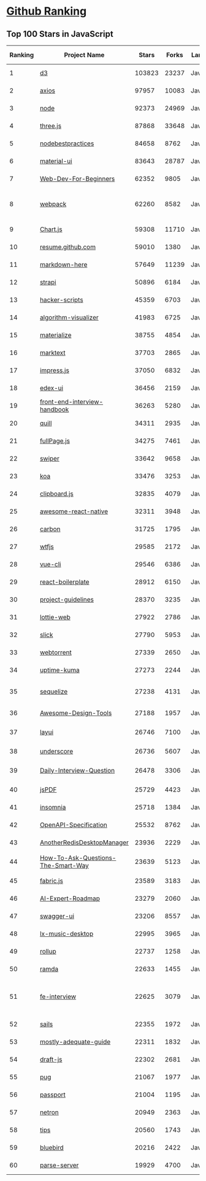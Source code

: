 [Github Ranking](../README.md)
==========

## Top 100 Stars in JavaScript

| Ranking | Project Name | Stars | Forks | Language | Open Issues | Description | Last Commit |
| ------- | ------------ | ----- | ----- | -------- | ----------- | ----------- | ----------- |
| 1 | [d3](https://github.com/d3/d3) | 103823 | 23237 | JavaScript | 3 | Bring data to life with SVG, Canvas and HTML. :bar_chart::chart_with_upwards_trend::tada: | 2022-12-20T23:59:31Z |
| 2 | [axios](https://github.com/axios/axios) | 97957 | 10083 | JavaScript | 293 | Promise based HTTP client for the browser and node.js | 2022-12-29T18:28:10Z |
| 3 | [node](https://github.com/nodejs/node) | 92373 | 24969 | JavaScript | 1286 | Node.js JavaScript runtime :sparkles::turtle::rocket::sparkles: | 2023-01-01T00:28:40Z |
| 4 | [three.js](https://github.com/mrdoob/three.js) | 87868 | 33648 | JavaScript | 357 | JavaScript 3D Library. | 2022-12-31T23:35:52Z |
| 5 | [nodebestpractices](https://github.com/goldbergyoni/nodebestpractices) | 84658 | 8762 | JavaScript | 21 | :white_check_mark:  The Node.js best practices list (November 2022) | 2022-12-05T10:57:07Z |
| 6 | [material-ui](https://github.com/mui/material-ui) | 83643 | 28787 | JavaScript | 1099 | MUI Core: Ready-to-use foundational React components, free forever. It includes Material UI, which implements Google's Material Design. | 2023-01-01T02:17:49Z |
| 7 | [Web-Dev-For-Beginners](https://github.com/microsoft/Web-Dev-For-Beginners) | 62352 | 9805 | JavaScript | 12 | 24 Lessons, 12 Weeks, Get Started as a Web Developer | 2022-12-31T22:48:11Z |
| 8 | [webpack](https://github.com/webpack/webpack) | 62260 | 8582 | JavaScript | 192 | A bundler for javascript and friends. Packs many modules into a few bundled assets. Code Splitting allows for loading parts of the application on demand. Through "loaders", modules can be CommonJs, AMD, ES6 modules, CSS, Images, JSON, Coffeescript, LESS, ... and your custom stuff. | 2022-12-30T03:02:15Z |
| 9 | [Chart.js](https://github.com/chartjs/Chart.js) | 59308 | 11710 | JavaScript | 179 | Simple HTML5 Charts using the <canvas> tag | 2022-12-24T10:07:17Z |
| 10 | [resume.github.com](https://github.com/resume/resume.github.com) | 59010 | 1380 | JavaScript | 48 | Resumes generated using the GitHub informations | 2022-10-16T23:25:27Z |
| 11 | [markdown-here](https://github.com/adam-p/markdown-here) | 57649 | 11239 | JavaScript | 292 | Google Chrome, Firefox, and Thunderbird extension that lets you write email in Markdown and render it before sending. | 2022-11-12T09:10:54Z |
| 12 | [strapi](https://github.com/strapi/strapi) | 50896 | 6184 | JavaScript | 300 | 🚀 Strapi is the leading open-source headless CMS. It’s 100% JavaScript, fully customizable and developer-first. | 2022-12-30T18:46:38Z |
| 13 | [hacker-scripts](https://github.com/NARKOZ/hacker-scripts) | 45359 | 6703 | JavaScript | 37 | Based on a true story | 2022-08-07T07:31:46Z |
| 14 | [algorithm-visualizer](https://github.com/algorithm-visualizer/algorithm-visualizer) | 41983 | 6725 | JavaScript | 24 | :fireworks:Interactive Online Platform that Visualizes Algorithms from Code | 2022-12-10T16:36:39Z |
| 15 | [materialize](https://github.com/Dogfalo/materialize) | 38755 | 4854 | JavaScript | 624 | Materialize, a CSS Framework based on Material Design | 2022-12-01T16:44:00Z |
| 16 | [marktext](https://github.com/marktext/marktext) | 37703 | 2865 | JavaScript | 915 | 📝A simple and elegant markdown editor, available for Linux, macOS and Windows. | 2022-11-29T03:48:39Z |
| 17 | [impress.js](https://github.com/impress/impress.js) | 37050 | 6832 | JavaScript | 51 | It's a presentation framework based on the power of CSS3 transforms and transitions in modern browsers and inspired by the idea behind prezi.com. | 2022-12-26T13:50:40Z |
| 18 | [edex-ui](https://github.com/GitSquared/edex-ui) | 36456 | 2159 | JavaScript | 6 | A cross-platform, customizable science fiction terminal emulator with advanced monitoring & touchscreen support. | 2021-10-19T22:38:47Z |
| 19 | [front-end-interview-handbook](https://github.com/yangshun/front-end-interview-handbook) | 36263 | 5280 | JavaScript | 13 | ⚡️ Front End interview preparation materials for busy engineers | 2022-12-30T09:02:51Z |
| 20 | [quill](https://github.com/quilljs/quill) | 34311 | 2935 | JavaScript | 1227 | Quill is a modern WYSIWYG editor built for compatibility and extensibility. | 2022-12-21T16:25:13Z |
| 21 | [fullPage.js](https://github.com/alvarotrigo/fullPage.js) | 34275 | 7461 | JavaScript | 154 | fullPage plugin by Alvaro Trigo. Create full screen pages fast and simple | 2022-12-15T19:12:29Z |
| 22 | [swiper](https://github.com/nolimits4web/swiper) | 33642 | 9658 | JavaScript | 265 | Most modern mobile touch slider with hardware accelerated transitions | 2022-12-28T09:40:51Z |
| 23 | [koa](https://github.com/koajs/koa) | 33476 | 3253 | JavaScript | 28 | Expressive middleware for node.js using ES2017 async functions | 2022-12-28T01:44:46Z |
| 24 | [clipboard.js](https://github.com/zenorocha/clipboard.js) | 32835 | 4079 | JavaScript | 6 | :scissors: Modern copy to clipboard. No Flash. Just 3kb gzipped :clipboard: | 2022-12-12T10:40:11Z |
| 25 | [awesome-react-native](https://github.com/jondot/awesome-react-native) | 32311 | 3948 | JavaScript | 32 | Awesome React Native components, news, tools, and learning material! | 2022-12-30T04:31:06Z |
| 26 | [carbon](https://github.com/carbon-app/carbon) | 31725 | 1795 | JavaScript | 29 | :black_heart: Create and share beautiful images of your source code | 2022-12-29T04:09:09Z |
| 27 | [wtfjs](https://github.com/denysdovhan/wtfjs) | 29585 | 2172 | JavaScript | 8 | 🤪 A list of funny and tricky JavaScript examples | 2022-12-15T22:33:36Z |
| 28 | [vue-cli](https://github.com/vuejs/vue-cli) | 29546 | 6386 | JavaScript | 884 | 🛠️ webpack-based tooling for Vue.js Development | 2022-12-22T13:23:32Z |
| 29 | [react-boilerplate](https://github.com/react-boilerplate/react-boilerplate) | 28912 | 6150 | JavaScript | 62 | :fire: A highly scalable, offline-first foundation with the best developer experience and a focus on performance and best practices. | 2022-12-12T15:53:39Z |
| 30 | [project-guidelines](https://github.com/elsewhencode/project-guidelines) | 28370 | 3235 | JavaScript | 10 | A set of best practices for JavaScript projects | 2022-11-29T08:19:33Z |
| 31 | [lottie-web](https://github.com/airbnb/lottie-web) | 27922 | 2786 | JavaScript | 608 | Render After Effects animations natively on Web, Android and iOS, and React Native. http://airbnb.io/lottie/ | 2022-12-30T03:18:20Z |
| 32 | [slick](https://github.com/kenwheeler/slick) | 27790 | 5953 | JavaScript | 1156 | the last carousel you'll ever need | 2022-11-16T14:54:08Z |
| 33 | [webtorrent](https://github.com/webtorrent/webtorrent) | 27339 | 2650 | JavaScript | 96 | ⚡️ Streaming torrent client for the web | 2022-12-30T15:02:04Z |
| 34 | [uptime-kuma](https://github.com/louislam/uptime-kuma) | 27273 | 2244 | JavaScript | 672 | A fancy self-hosted monitoring tool | 2022-12-31T21:30:05Z |
| 35 | [sequelize](https://github.com/sequelize/sequelize) | 27238 | 4131 | JavaScript | 753 | Feature-rich ORM for modern Node.js and TypeScript, it supports PostgreSQL (with JSON and JSONB support), MySQL, MariaDB, SQLite, MS SQL Server, Snowflake, Oracle DB (v6), DB2 and DB2 for IBM i. | 2022-12-31T09:45:21Z |
| 36 | [Awesome-Design-Tools](https://github.com/goabstract/Awesome-Design-Tools) | 27188 | 1957 | JavaScript | 6 | The best design tools and plugins for everything 👉 | 2022-12-10T17:11:01Z |
| 37 | [layui](https://github.com/layui/layui) | 26746 | 7100 | JavaScript | 5 | 一套遵循原生态开发模式的 Web UI 组件库，采用自身轻量级模块化规范，易上手，可以更简单快速地构建网页界面。 | 2022-12-12T15:15:04Z |
| 38 | [underscore](https://github.com/jashkenas/underscore) | 26736 | 5607 | JavaScript | 30 | JavaScript's utility _ belt | 2022-11-29T17:19:56Z |
| 39 | [Daily-Interview-Question](https://github.com/Advanced-Frontend/Daily-Interview-Question) | 26478 | 3306 | JavaScript | 254 | 我是依扬（木易杨），公众号「高级前端进阶」作者，每天搞定一道前端大厂面试题，祝大家天天进步，一年后会看到不一样的自己。 | 2020-11-09T01:07:00Z |
| 40 | [jsPDF](https://github.com/parallax/jsPDF) | 25729 | 4423 | JavaScript | 138 | Client-side JavaScript PDF generation for everyone. | 2022-12-08T06:15:20Z |
| 41 | [insomnia](https://github.com/Kong/insomnia) | 25718 | 1384 | JavaScript | 435 | The open-source, cross-platform API client for GraphQL, REST, WebSockets and gRPC. | 2023-01-01T01:20:18Z |
| 42 | [OpenAPI-Specification](https://github.com/OAI/OpenAPI-Specification) | 25532 | 8762 | JavaScript | 525 | The OpenAPI Specification Repository | 2022-12-26T21:08:59Z |
| 43 | [AnotherRedisDesktopManager](https://github.com/qishibo/AnotherRedisDesktopManager) | 23936 | 2229 | JavaScript | 146 | 🚀🚀🚀A faster, better and more stable redis desktop manager [GUI client], compatible with Linux, Windows, Mac. What's more, it won't crash when loading massive keys. | 2022-12-30T11:07:49Z |
| 44 | [How-To-Ask-Questions-The-Smart-Way](https://github.com/ryanhanwu/How-To-Ask-Questions-The-Smart-Way) | 23639 | 5123 | JavaScript | 5 | 本文原文由知名 Hacker Eric S. Raymond 所撰寫，教你如何正確的提出技術問題並獲得你滿意的答案。 | 2022-12-27T10:15:33Z |
| 45 | [fabric.js](https://github.com/fabricjs/fabric.js) | 23589 | 3183 | JavaScript | 241 | Javascript Canvas Library, SVG-to-Canvas (& canvas-to-SVG) Parser | 2023-01-01T00:48:04Z |
| 46 | [AI-Expert-Roadmap](https://github.com/AMAI-GmbH/AI-Expert-Roadmap) | 23279 | 2060 | JavaScript | 9 | Roadmap to becoming an Artificial Intelligence Expert in 2022 | 2022-02-10T12:36:46Z |
| 47 | [swagger-ui](https://github.com/swagger-api/swagger-ui) | 23206 | 8557 | JavaScript | 844 | Swagger UI is a collection of HTML, JavaScript, and CSS assets that dynamically generate beautiful documentation from a Swagger-compliant API. | 2022-12-19T11:17:23Z |
| 48 | [lx-music-desktop](https://github.com/lyswhut/lx-music-desktop) | 22995 | 3965 | JavaScript | 216 | 一个基于 electron 的音乐软件 | 2022-12-30T09:06:34Z |
| 49 | [rollup](https://github.com/rollup/rollup) | 22737 | 1258 | JavaScript | 396 | Next-generation ES module bundler | 2022-12-31T14:50:20Z |
| 50 | [ramda](https://github.com/ramda/ramda) | 22633 | 1455 | JavaScript | 124 | :ram: Practical functional Javascript | 2022-11-23T03:38:10Z |
| 51 | [fe-interview](https://github.com/haizlin/fe-interview) | 22625 | 3079 | JavaScript | 5227 | 前端面试每日 3+1，以面试题来驱动学习，提倡每日学习与思考，每天进步一点！每天早上5点纯手工发布面试题（死磕自己，愉悦大家），6000+道前端面试题全面覆盖，HTML/CSS/JavaScript/Vue/React/Nodejs/TypeScript/ECMAScritpt/Webpack/Jquery/小程序/软技能…… | 2022-12-31T20:49:14Z |
| 52 | [sails](https://github.com/balderdashy/sails) | 22355 | 1972 | JavaScript | 488 | Realtime MVC Framework for Node.js | 2022-12-27T13:35:17Z |
| 53 | [mostly-adequate-guide](https://github.com/MostlyAdequate/mostly-adequate-guide) | 22311 | 1832 | JavaScript | 68 | Mostly adequate guide to FP (in javascript) | 2022-05-10T13:24:43Z |
| 54 | [draft-js](https://github.com/facebook/draft-js) | 22302 | 2681 | JavaScript | 797 | A React framework for building text editors. | 2022-12-14T15:18:45Z |
| 55 | [pug](https://github.com/pugjs/pug) | 21067 | 1977 | JavaScript | 276 | Pug – robust, elegant, feature rich template engine for Node.js | 2022-12-11T12:48:03Z |
| 56 | [passport](https://github.com/jaredhanson/passport) | 21004 | 1195 | JavaScript | 322 | Simple, unobtrusive authentication for Node.js. | 2022-12-18T15:52:31Z |
| 57 | [netron](https://github.com/lutzroeder/netron) | 20949 | 2363 | JavaScript | 23 | Visualizer for neural network, deep learning, and machine learning models | 2022-12-31T18:00:12Z |
| 58 | [tips](https://github.com/git-tips/tips) | 20560 | 1743 | JavaScript | 17 | Most commonly used git tips and tricks. | 2022-04-14T20:56:12Z |
| 59 | [bluebird](https://github.com/petkaantonov/bluebird) | 20216 | 2422 | JavaScript | 69 | :bird: :zap: Bluebird is a full featured promise library with unmatched performance. | 2022-12-20T23:20:41Z |
| 60 | [parse-server](https://github.com/parse-community/parse-server) | 19929 | 4700 | JavaScript | 284 | Parse Server for Node.js / Express | 2023-01-01T01:32:42Z |

